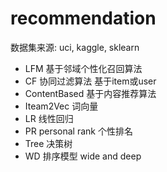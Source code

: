 #  recommendation 
  数据集来源:    uci, kaggle, sklearn
- LFM     基于邻域个性化召回算法
- CF       协同过滤算法     基于item或user
- ContentBased  基于内容推荐算法
- Iteam2Vec       词向量
- LR         线性回归
- PR  personal rank    个性排名
- Tree  决策树
- WD     排序模型       wide and deep

